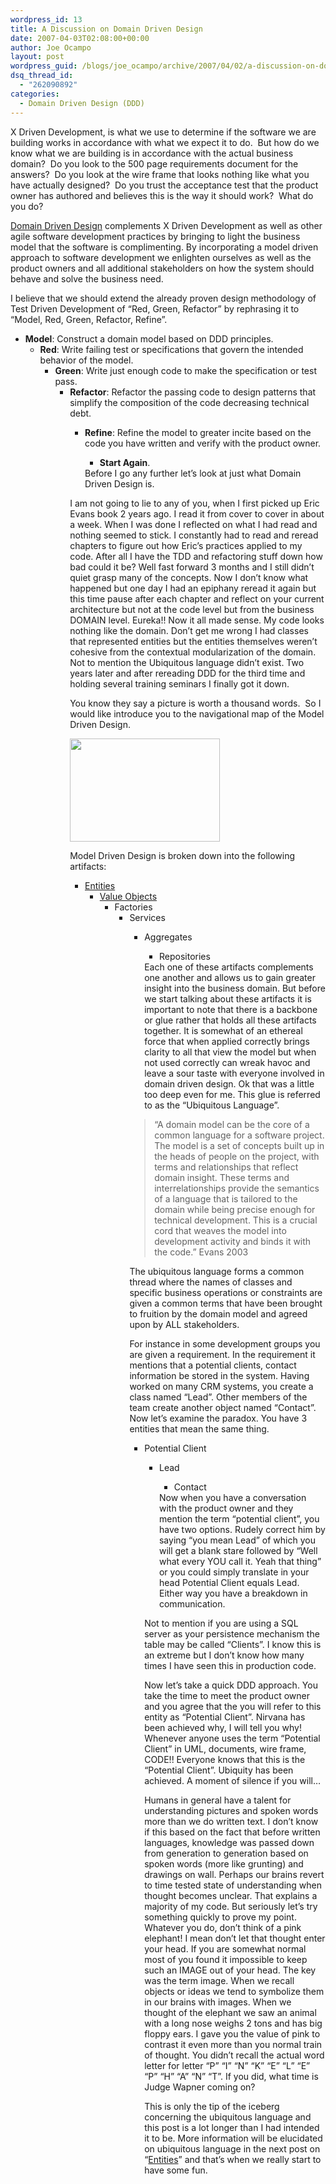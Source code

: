 ```yaml
---
wordpress_id: 13
title: A Discussion on Domain Driven Design
date: 2007-04-03T02:08:00+00:00
author: Joe Ocampo
layout: post
wordpress_guid: /blogs/joe_ocampo/archive/2007/04/02/a-discussion-on-domain-driven-design.aspx
dsq_thread_id:
  - "262090892"
categories:
  - Domain Driven Design (DDD)
---
```

</p> 

X Driven Development, is what we use to determine if the software we are building works in accordance with what we expect it to do.&nbsp; But how do we know what we are building is in accordance with the actual business domain?&nbsp; Do you look to the 500 page requirements document for the answers?&nbsp; Do you look at the wire frame that looks nothing like what you have actually designed?&nbsp; Do you trust the acceptance test that the product owner has authored&nbsp;and believes this is the way it should work?&nbsp; What do you do?&nbsp; 

[Domain Driven Design](http://domaindrivendesign.org/index.htm) complements X Driven Development as well as other agile software development practices by bringing to light the business model that the software is complimenting. By incorporating a model driven approach to software development we enlighten ourselves as well as the product owners and all additional stakeholders on how the system should behave and solve the business need. 

I believe that we should extend the already proven design methodology of Test Driven Development of “Red, Green, Refactor” by rephrasing it to “Model, Red, Green, Refactor, Refine”. 

  * **Model**: Construct a domain model based on DDD principles. 
      * **Red**: Write failing test or specifications that govern the intended behavior of the model. 
          * **Green**: Write just enough code to make the specification or test pass. 
              * **Refactor**: Refactor the passing code to design patterns that simplify the composition of the code decreasing technical debt. 
                  * **Refine**: Refine the model to greater incite based on the code you have written and verify with the product owner. 
                      * **Start Again**.</ul> 
                    Before I go any further let’s look at just what Domain Driven Design is. 
                    
                    I am not going to lie to any of you, when I first picked up Eric Evans book 2 years ago. I read it from cover to cover in about a week. When I was done I reflected on what I had read and nothing seemed to stick. I constantly had to read and reread chapters to figure out how Eric’s practices applied to my code. After all I have the TDD and refactoring stuff down how bad could it be? Well fast forward 3 months and I still didn’t quiet grasp many of the concepts. Now I don’t know what happened but one day I had an epiphany reread it again but this time pause after each chapter and reflect on your current architecture but not at the code level but from the business DOMAIN level. Eureka!! Now it all made sense. My code looks nothing like the domain. Don’t get me wrong I had classes that represented entities but the entities themselves weren’t cohesive from the contextual modularization of the domain. Not to mention the Ubiquitous language didn’t exist. Two years later and after rereading DDD for the third time and holding several training seminars I finally got it down. 
                    
                    You know&nbsp;they say a picture is worth a thousand words.&nbsp; So&nbsp;I would like introduce you&nbsp;to the navigational map of the Model Driven Design. 
                    
                    [<img style="border-top-width: 0px;border-left-width: 0px;border-bottom-width: 0px;border-right-width: 0px" height="165" src="http://lostechies.com/joeocampo/files/2011/03ADiscussiononDomainDrivenDesign_13318/clip_image00241.jpg" width="240" border="0" />](http://lostechies.com/joeocampo/files/2011/03ADiscussiononDomainDrivenDesign_13318/clip_image00242.jpg) 
                    
                    Model Driven Design is broken down into the following artifacts: 
                    
                      * [Entities](http://www.lostechies.com/blogs/joe_ocampo/archive/2007/04/14/a-discussion-on-domain-driven-design-entities.aspx) 
                          * <a href="http://www.lostechies.com/blogs/joe_ocampo/archive/2007/04/23/a-discussion-on-domain-driven-design-value-objects.aspx" target="_blank">Value Objects</a> 
                              * Factories 
                                  * Services 
                                      * Aggregates 
                                          * Repositories</ul> 
                                        Each one of these artifacts complements one another and allows us to gain greater insight into the business domain. But before we start talking about these artifacts it is important to note that there is a backbone or glue rather that holds all these artifacts together. It is somewhat of an ethereal force that when applied correctly brings clarity to all that view the model but when not used correctly can wreak havoc and leave a sour taste with everyone involved in domain driven design. Ok that was a little too deep even for me. This glue is referred to as the “Ubiquitous Language”. 
                                        
                                        > “A domain model can be the core of a common language for a software project. The model is a set of concepts built up in the heads of people on the project, with terms and relationships that reflect domain insight. These terms and interrelationships provide the semantics of a language that is tailored to the domain while being precise enough for technical development. This is a crucial cord that weaves the model into development activity and binds it with the code.” Evans 2003
                                        
                                        The ubiquitous language forms a common thread where the names of classes and specific business operations or constraints are given a common terms that have been brought to fruition by the domain model and agreed upon by ALL stakeholders. 
                                        
                                        For instance in some development groups you are given a requirement. In the requirement it mentions that a potential clients, contact information be stored in the system. Having worked on many CRM systems, you create a class named “Lead”. Other members of the team create another object named “Contact”. Now let’s examine the paradox. You have 3 entities that mean the same thing. 
                                        
                                          * Potential Client 
                                              * Lead 
                                                  * Contact</ul> 
                                                Now when you have a conversation with the product owner and they mention the term “potential client”, you have two options. Rudely correct him by saying “you mean Lead” of which you will get a blank stare followed by “Well what every YOU call it. Yeah that thing” or you could simply translate in your head Potential Client equals Lead. Either way you have a breakdown in communication. 
                                                
                                                Not to mention if you are using a SQL server as your persistence mechanism the table may be called “Clients”. I know this is an extreme but I don’t know how many times I have seen this in production code. 
                                                
                                                Now let’s take a quick DDD approach. You take the time to meet the product owner and you agree that the you will refer to this entity as “Potential Client”. Nirvana has been achieved why, I will tell you why! Whenever anyone uses the term “Potential Client” in UML, documents, wire frame, CODE!! Everyone knows that this is the “Potential Client”. Ubiquity has been achieved. A moment of silence if you will… 
                                                
                                                Humans in general have a talent for understanding pictures and spoken words more than we do written text. I don’t know if this based on the fact that before written languages, knowledge was passed down from generation to generation based on spoken words (more like grunting) and drawings on wall. Perhaps our brains revert to time tested state of understanding when thought becomes unclear. That explains a majority of my code. But seriously let’s try something quickly to prove my point. Whatever you do, don’t think of a pink elephant! I mean don’t let that thought enter your head. If you are somewhat normal most of you found it impossible to keep such an IMAGE out of your head. The key was the term image. When we recall objects or ideas we tend to symbolize them in our brains with images. When we thought of the elephant we saw an animal with a long nose weighs 2 tons and has big floppy ears. I gave you the value of pink to contrast it even more than you normal train of thought. You didn’t recall the actual word letter for letter “P” “I” “N” “K” “E” “L” “E” “P” “H” “A” “N” “T”. If you did, what time is Judge Wapner coming on? 
                                                
                                                This is only the tip of the iceberg concerning the ubiquitous language and this post is a lot longer than I had intended it to be. More information will be elucidated on ubiquitous language in the next post on “[Entities](http://www.lostechies.com/blogs/joe_ocampo/archive/2007/04/14/a-discussion-on-domain-driven-design-entities.aspx)” and that’s when we really start to have some fun.